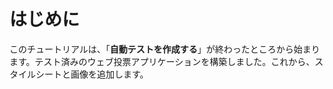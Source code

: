 # はじめに

このチュートリアルは、「**自動テストを作成する**」が終わったところから始まります。テスト済みのウェブ投票アプリケーションを構築しました。これから、スタイルシートと画像を追加します。
